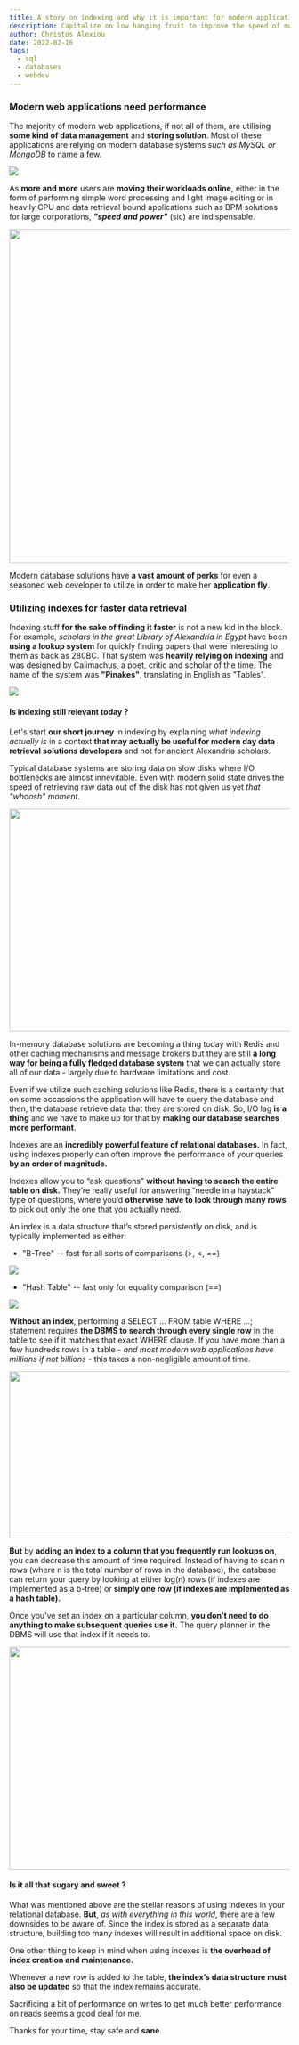 ```yaml
---
title: A story on indexing and why it is important for modern applications
description: Capitalize on low hanging fruit to improve the speed of modern web applications.
author: Christos Alexiou
date: 2022-02-16
tags:
  - sql
  - databases 
  - webdev
---
```


### Modern web applications need performance

The majority of modern web applications, if not all of them, are utilising **some kind of data management** and **storing solution**. Most of these applications are relying on modern database systems _such as MySQL or MongoDB_ to name a few.

<img src="https://community-cdn-digitalocean-com.global.ssl.fastly.net/assets/tutorials/images/large/Database-Mostov_v4.1_twitter-_-facebook.png?1550071669" />

As **more and more** users are **moving their workloads online**, either in the form of performing simple word processing and light image editing or in heavily CPU and data retrieval bound applications such as BPM solutions for large corporations, **_"speed and power"_** (sic) are indispensable. 

<img src="https://i.imgur.com/hO9dyio.jpg" width="600px"/>

Modern database solutions have **a vast amount of perks** for even a seasoned web developer to utilize in order to make her **application fly**. 

### Utilizing indexes for faster data retrieval

Indexing stuff **for the sake of finding it faster** is not a new kid in the block. For example, _scholars in the great Library of Alexandria in Egypt_ have been **using a lookup system** for quickly finding papers that were interesting to them as back as 280BC. That system was **heavily relying on indexing** and was designed by Calimachus, a poet, critic and scholar of the time. The name of the system was **"Pinakes"**, translating in English as "Tables". 

<img src="https://s1.dmcdn.net/v/MiLjC1Q797KywoQ5k/x1080" />

#### Is indexing still relevant today ?

Let's start **our short journey** in indexing by explaining _what indexing actually is_ in a context **that may actually be useful for modern day data retrieval solutions developers** and not for ancient Alexandria scholars. 

Typical database systems are storing data on slow disks where I/O bottlenecks are almost innevitable. Even with modern solid state drives the speed of retrieving raw data out of the disk has not given us yet _that "whoosh" moment_. 

<img src="https://image.shutterstock.com/image-vector/cartoon-comic-book-sonic-boom-260nw-412369423.jpg" height="400px" width="600px"/>

In-memory database solutions are becoming a thing today with Redis and other caching mechanisms and message brokers but they are still **a long way for being a fully fledged database system** that we can actually store all of our data - largely due to hardware limitations and cost. 

Even if we utilize such caching solutions like Redis, there is a certainty that on some occassions the application will have to query the database and then, the database retrieve data that they are stored on disk. So, I/O lag **is a thing** and we have to make up for that by **making our database searches more performant**.  

Indexes are an **incredibly powerful feature of relational databases.** In fact, using indexes properly can often improve the performance of your queries **by an order of magnitude.** 

Indexes allow you to “ask questions” **without having to search the entire table on disk.** They’re really useful for answering “needle in a haystack” type of questions, where you’d **otherwise have to look through many rows** to pick out only the one that you actually need.

An index is a data structure that’s stored persistently on disk, and is typically implemented as either:

- "B-Tree" -- fast for all sorts of comparisons (>, <, ==)

<img src="https://cdn-images-1.medium.com/max/1600/1*pE4SEz7CprzFd7Zww-axfQ.jpeg"/>

- "Hash Table" -- fast only for equality comparison (==) 

<img src="https://lh3.googleusercontent.com/proxy/vq_qcab7UQqWetwEtMMNbFFiWZNKKWBg6uC50HFTf8KYbMVfxH4s3_4mFt4somQRL6cK0H-P994uEjoCFlijhrtctvy2Ujeore50BYqRYhKFBqfyjnIwtXi6kHx1y5tHT1jLS6lAD-xx9xNFLa1VQtJ3AfQV9DU0-VU"/>

**Without an index**, performing a SELECT ... FROM table WHERE ...; statement requires **the DBMS to search through every single row** in the table to see if it matches that exact WHERE clause. If you have more than a few hundreds rows in a table - _and most modern web applications have millions if not billions_ - this takes a non-negligible amount of time.

<img src="https://d2r55xnwy6nx47.cloudfront.net/uploads/2018/09/Hay_1300Lede.jpg" height="300px" width="600px"/> 


**But** by **adding an index to a column that you frequently run lookups on**, you can decrease this amount of time required. Instead of having to scan n rows (where n is the total number of rows in the database), the database can return your query by looking at either log(n) rows (if indexes are implemented as a b-tree) or **simply one row (if indexes are implemented as a hash table).** 

Once you’ve set an index on a particular column, **you don’t need to do anything to make subsequent queries use it.** The query planner in the DBMS will use that index if it needs to.

<img src="https://media.makeameme.org/created/yeah-baby-yeah-nse0oq.jpg" height="400px" width="600px" />

#### Is it all that sugary and sweet ?

What was mentioned above are the stellar reasons of using indexes in your relational database. **But**, _as with everything in this world_, there are a few downsides to be aware of. Since the index is stored as a separate data structure, building too many indexes will result in additional space on disk.

One other thing to keep in mind when using indexes is **the overhead of index creation and maintenance.** 

Whenever a new row is added to the table, **the index’s data structure must also be updated** so that the index remains accurate.

Sacrificing a bit of performance on writes to get much better performance on reads seems a good deal for me.

Thanks for your time,
stay safe and **sane**. 
